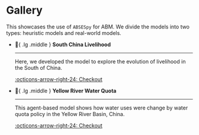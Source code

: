 # Gallery

<!-- 这里展示了利用ABSESpy进行多主体建模的案例，我们将模型分为两种：启发式模型和真实世界模型。 -->

This showcases the use of `ABSESpy` for ABM. We divide the models into two types: heuristic models and real-world models.

<div class="grid cards" markdown>

-   :robot:{ .lg .middle } __South China Livelihood__

    ---
    Here, we developed the model to explore the evolution of livelihood in the South of China.

    [:octicons-arrow-right-24: Checkout](south_china_livelihood.md)

-   :robot:{ .lg .middle } __Yellow River Water Quota__

    ---

    This agent-based model shows how water uses were change by water quota policy in the Yellow River Basin, China.

    [:octicons-arrow-right-24: Checkout](yellow_river_water_quota.md)

</div>
